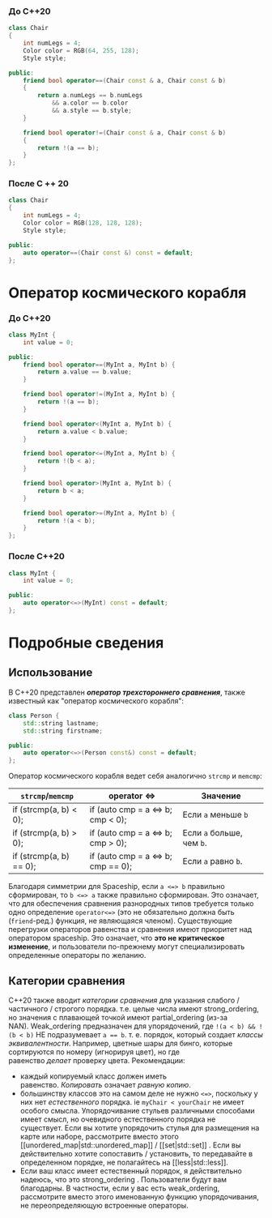 ### До C++20
```c++
class Chair
{
    int numLegs = 4;
    Color color = RGB(64, 255, 128);
    Style style;

public:
    friend bool operator==(Chair const & a, Chair const & b)
    {
        return a.numLegs == b.numLegs
            && a.color == b.color
            && a.style == b.style;
    }

    friend bool operator!=(Chair const & a, Chair const & b)
    {
        return !(a == b);
    }
};
```
### После C ++ 20
```c++
class Chair
{
    int numLegs = 4;
    Color color = RGB(128, 128, 128);
    Style style;

public:
    auto operator==(Chair const &) const = default;
};
```
# Оператор космического корабля
### До C++20
```c++
class MyInt {
    int value = 0;

public:
    friend bool operator==(MyInt a, MyInt b) {
        return a.value == b.value;
    }

    friend bool operator!=(MyInt a, MyInt b) {
        return !(a == b);
    }

    friend bool operator<(MyInt a, MyInt b) {
        return a.value < b.value;
    }

    friend bool operator<=(MyInt a, MyInt b) {
        return !(b < a);
    }

    friend bool operator>(MyInt a, MyInt b) {
        return b < a;
    }

    friend bool operator>=(MyInt a, MyInt b) {
        return !(a < b);
    }
};
```
### После C++20
```c++
class MyInt {
    int value = 0;

public:
    auto operator<=>(MyInt) const = default;
};
```
# Подробные сведения
## Использование
В C++20 представлен **_оператор трехстороннего сравнения_**, также известный как "оператор космического корабля":
```c++
class Person {
    std::string lastname;
    std::string firstname;

public:
    auto operator<=>(Person const&) const = default;
};
```
Оператор космического корабля ведет себя аналогично `strcmp` и `memcmp`:

| `strcmp`/`memcmp`       | operator \<\=\>                    | Значение                  |
| ----------------------- | ---------------------------------- | ------------------------- |
| if (strcmp(a, b) < 0);  | if (auto cmp = a <=> b; cmp < 0);  | Если `a` меньше `b`       |
| if (strcmp(a, b) > 0);  | if (auto cmp = a <=> b; cmp > 0);  | Если `a` больше, чем `b`. |
| if (strcmp(a, b) == 0); | if (auto cmp = a <=> b; cmp == 0); | Если `a` равно `b`.       |
Благодаря симметрии для Spaceship, если `a <=> b` правильно сформирован, то `b <=> a` также правильно сформирован. Это означает, что для обеспечения сравнения разнородных типов требуется только одно определение `operator<=>` (это не обязательно должна быть (`friend`-ред.) функция, не являющаяся членом).
Существующие перегрузки операторов равенства и сравнения имеют приоритет над оператором spaceship. Это означает, что **это не критическое изменение**, и пользователи по-прежнему могут специализировать определенные операторы по желанию.
## Категории сравнения
C++20 также вводит _категории сравнения_ для указания слабого / частичного / строгого порядка. т.е. целые числа имеют strong_ordering, но значения с плавающей точкой имеют partial_ordering (из-за NAN). Weak_ordering предназначен для упорядочений, где `!(a < b) && !(b < b)` НЕ подразумевает `a == b`. т. е. порядок, который создает _классы эквивалентности_. Например, цветные шары для бинго, которые сортируются по номеру (игнорируя цвет), но где равенство _делает_ проверку цвета.
Рекомендации:
- каждый копируемый класс должен иметь равенство. _Копировать_ означает _равную копию_.
- большинству классов это на самом деле не нужно `<=>`, поскольку у них нет _естественного_ порядка. ie `myChair < yourChair` не имеет особого смысла. Упорядочивание стульев различными способами имеет смысл, но очевидного естественного порядка не существует. Если вы хотите упорядочить стулья для размещения на карте или наборе, рассмотрите вместо этого [[unordered_map|std::unordered_map]] / [[set|std::set]] . Если вы действительно хотите сопоставить / установить, то передавайте в определенном порядке, не полагайтесь на [[less|std::less]].
- Если ваш класс имеет естественный порядок, я действительно надеюсь, что это strong_ordering . Пользователи будут вам благодарны. В частности, если у вас есть weak_ordering, рассмотрите вместо этого именованную функцию упорядочивания, не переопределяющую встроенные операторы.